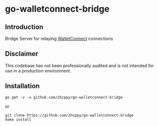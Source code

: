 # go-walletconnect-bridge

## Introduction

Bridge Server for relaying [WalletConnect](https://githu.com/WalletConnect) connections

## Disclaimer

This codebase has not been professionally audited and is not intended for use in a production environment.

## Installation

```shell script
go get -v -u github.com/zhcppy/go-walletconnect-bridge
```

or 

```shell script
git clone https://github.com/zhcppy/go-walletconnect-bridge
make install 
```
